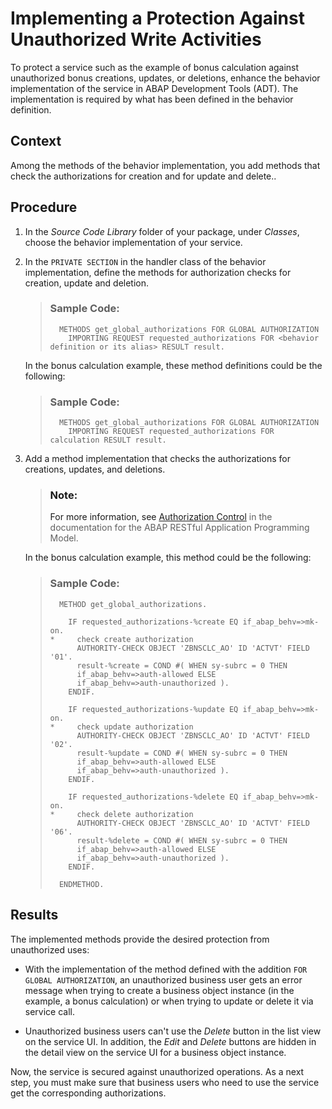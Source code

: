 <!-- loio4ed98f08874e48d6a8f49d58fb8bef5c -->

# Implementing a Protection Against Unauthorized Write Activities

To protect a service such as the example of bonus calculation against unauthorized bonus creations, updates, or deletions, enhance the behavior implementation of the service in ABAP Development Tools \(ADT\). The implementation is required by what has been defined in the behavior definition.



<a name="loio4ed98f08874e48d6a8f49d58fb8bef5c__context_ibt_d3n_plb"/>

## Context

Among the methods of the behavior implementation, you add methods that check the authorizations for creation and for update and delete..



## Procedure

1.  In the *Source Code Library* folder of your package, under *Classes*, choose the behavior implementation of your service.

2.  In the `PRIVATE SECTION` in the handler class of the behavior implementation, define the methods for authorization checks for creation, update and deletion.

    > ### Sample Code:  
    > ```lang-abap
    >   METHODS get_global_authorizations FOR GLOBAL AUTHORIZATION
    >     IMPORTING REQUEST requested_authorizations FOR <behavior definition or its alias> RESULT result.
    > 
    > ```

    In the bonus calculation example, these method definitions could be the following:

    > ### Sample Code:  
    > ```lang-abap
    >   METHODS get_global_authorizations FOR GLOBAL AUTHORIZATION
    >     IMPORTING REQUEST requested_authorizations FOR calculation RESULT result.
    > 
    > ```

3.  Add a method implementation that checks the authorizations for creations, updates, and deletions.

    > ### Note:  
    > For more information, see [Authorization Control](https://help.sap.com/viewer/923180ddb98240829d935862025004d6/Cloud/en-US/375a8124b22948688ac1c55297868d06.html) in the documentation for the ABAP RESTful Application Programming Model.

    In the bonus calculation example, this method could be the following:

    > ### Sample Code:  
    > ```lang-abap
    >   METHOD get_global_authorizations.
    >   
    >     IF requested_authorizations-%create EQ if_abap_behv=>mk-on.
    > *     check create authorization
    >       AUTHORITY-CHECK OBJECT 'ZBNSCLC_AO' ID 'ACTVT' FIELD '01'.
    >       result-%create = COND #( WHEN sy-subrc = 0 THEN
    >       if_abap_behv=>auth-allowed ELSE 
    >       if_abap_behv=>auth-unauthorized ).
    >     ENDIF.
    > 
    >     IF requested_authorizations-%update EQ if_abap_behv=>mk-on.
    > *     check update authorization
    >       AUTHORITY-CHECK OBJECT 'ZBNSCLC_AO' ID 'ACTVT' FIELD '02'.
    >       result-%update = COND #( WHEN sy-subrc = 0 THEN
    >       if_abap_behv=>auth-allowed ELSE
    >       if_abap_behv=>auth-unauthorized ).
    >     ENDIF.
    > 
    >     IF requested_authorizations-%delete EQ if_abap_behv=>mk-on.
    > *     check delete authorization
    >       AUTHORITY-CHECK OBJECT 'ZBNSCLC_AO' ID 'ACTVT' FIELD '06'.
    >       result-%delete = COND #( WHEN sy-subrc = 0 THEN
    >       if_abap_behv=>auth-allowed ELSE
    >       if_abap_behv=>auth-unauthorized ).
    >     ENDIF.
    > 
    >   ENDMETHOD.
    > ```




<a name="loio4ed98f08874e48d6a8f49d58fb8bef5c__result_pyz_scp_nlb"/>

## Results

The implemented methods provide the desired protection from unauthorized uses:

-   With the implementation of the method defined with the addition `FOR GLOBAL AUTHORIZATION`, an unauthorized business user gets an error message when trying to create a business object instance \(in the example, a bonus calculation\) or when trying to update or delete it via service call.

-   Unauthorized business users can't use the *Delete* button in the list view on the service UI. In addition, the *Edit* and *Delete* buttons are hidden in the detail view on the service UI for a business object instance.


Now, the service is secured against unauthorized operations. As a next step, you must make sure that business users who need to use the service get the corresponding authorizations.

